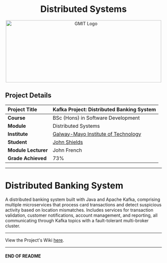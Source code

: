 <h1 align="center">Distributed Systems</h1>

<a href="https://www.gmit.ie/" >
<p align="center"><img src="https://i.ibb.co/f1ZQSkt/logo-gmit.png"
alt="GMIT Logo" width="500" height="200"/>
</p></a>

## Project Details
| **Project Title** | Kafka Project: Distributed Banking System |
| :------------- |:-------------|
| **Course**              | BSc (Hons) in Software Development |
| **Module**              | Distributed Systems |
| **Institute**           | [Galway-Mayo Institute of Technology](https://www.gmit.ie/) |
| **Student**             | [John Shields](https://github.com/johnshields) |
| **Module Lecturer**     | John French |
| **Grade Achieved**     | 73% |

***

<!-- ## Kafka Project: Distributed Banking System -->

# Distributed Banking System

A distributed banking system built with Java and Apache Kafka, comprising multiple microservices that process card transactions and detect suspicious activity based on location mismatches. 
Includes services for transaction validation, customer notifications, account management, and reporting, all communicating through Kafka topics with a fault-tolerant multi-broker cluster. 

***
View the Project's Wiki [here](https://github.com/johnshields/Kafka-Distributed-Banking-System/wiki).
***

#### END OF README
